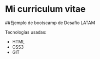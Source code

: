 # Mi curriculum vitae

##Ejemplo  de bootscamp de Desafio LATAM

Tecnologías usadas:
- HTML
- CSS3
- GIT
